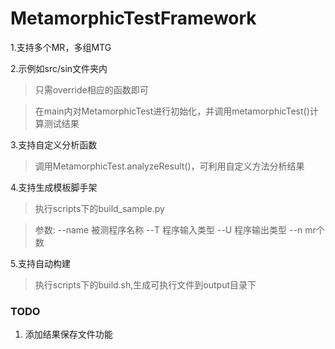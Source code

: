 # MetamorphicTestFramework

1.支持多个MR，多组MTG

2.示例如src/sin文件夹内

>只需override相应的函数即可

>在main内对MetamorphicTest进行初始化，并调用metamorphicTest()计算测试结果

3.支持自定义分析函数

>调用MetamorphicTest.analyzeResult()，可利用自定义方法分析结果

4.支持生成模板脚手架

>执行scripts下的build_sample.py

>参数:
>--name 被测程序名称
>--T 程序输入类型
>--U 程序输出类型
>--n mr个数

5.支持自动构建

>执行scripts下的build.sh,生成可执行文件到output目录下

### TODO

1. 添加结果保存文件功能
